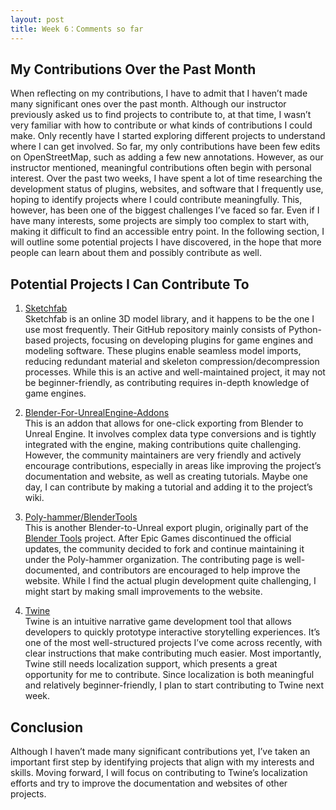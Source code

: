 ```yaml
---
layout: post
title: Week 6：Comments so far
---
```


## My Contributions Over the Past Month  

When reflecting on my contributions, I have to admit that I haven’t made many significant ones over the past month. Although our instructor previously asked us to find projects to contribute to, at that time, I wasn’t very familiar with how to contribute or what kinds of contributions I could make. Only recently have I started exploring different projects to understand where I can get involved. So far, my only contributions have been few edits on OpenStreetMap, such as adding a few new annotations. However, as our instructor mentioned, meaningful contributions often begin with personal interest. Over the past two weeks, I have spent a lot of time researching the development status of plugins, websites, and software that I frequently use, hoping to identify projects where I could contribute meaningfully. This, however, has been one of the biggest challenges I’ve faced so far. Even if I have many interests, some projects are simply too complex to start with, making it difficult to find an accessible entry point. In the following section, I will outline some potential projects I have discovered, in the hope that more people can learn about them and possibly contribute as well.  

<!--more--> 

## Potential Projects I Can Contribute To  

1. [Sketchfab](https://github.com/sketchfab)  
Sketchfab is an online 3D model library, and it happens to be the one I use most frequently. Their GitHub repository mainly consists of Python-based projects, focusing on developing plugins for game engines and modeling software. These plugins enable seamless model imports, reducing redundant material and skeleton compression/decompression processes. While this is an active and well-maintained project, it may not be beginner-friendly, as contributing requires in-depth knowledge of game engines.  

2. [Blender-For-UnrealEngine-Addons](https://github.com/xavier150/Blender-For-UnrealEngine-Addons)  
This is an addon that allows for one-click exporting from Blender to Unreal Engine. It involves complex data type conversions and is tightly integrated with the engine, making contributions quite challenging. However, the community maintainers are very friendly and actively encourage contributions, especially in areas like improving the project’s documentation and website, as well as creating tutorials. Maybe one day, I can contribute by making a tutorial and adding it to the project’s wiki.  

3. [Poly-hammer/BlenderTools](https://github.com/poly-hammer/BlenderTools)  
This is another Blender-to-Unreal export plugin, originally part of the [Blender Tools](https://github.com/EpicGamesExt/BlenderTools) project. After Epic Games discontinued the official updates, the community decided to fork and continue maintaining it under the Poly-hammer organization. The contributing page is well-documented, and contributors are encouraged to help improve the website. While I find the actual plugin development quite challenging, I might start by making small improvements to the website.  

4. [Twine](https://github.com/klembot/twinejs)  
Twine is an intuitive narrative game development tool that allows developers to quickly prototype interactive storytelling experiences. It’s one of the most well-structured projects I’ve come across recently, with clear instructions that make contributing much easier. Most importantly, Twine still needs localization support, which presents a great opportunity for me to contribute. Since localization is both meaningful and relatively beginner-friendly, I plan to start contributing to Twine next week.  

## Conclusion  

Although I haven’t made many significant contributions yet, I’ve taken an important first step by identifying projects that align with my interests and skills. Moving forward, I will focus on contributing to Twine’s localization efforts and try to improve the documentation and websites of other projects.  
